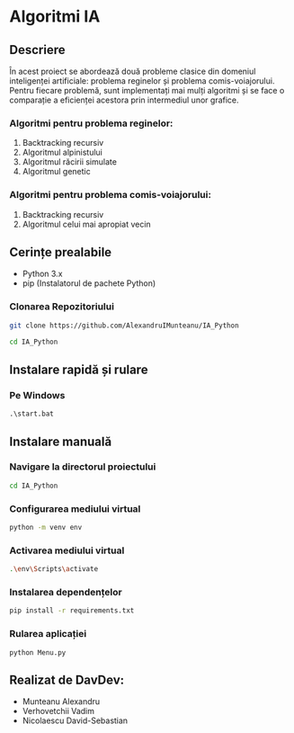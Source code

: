 # Algoritmi IA

## Descriere

În acest proiect se abordează două probleme clasice din domeniul inteligenței artificiale: problema reginelor și problema comis-voiajorului. Pentru fiecare problemă, sunt implementați mai mulți algoritmi și se face o comparație a eficienței acestora prin intermediul unor grafice.

### Algoritmi pentru problema reginelor:

1. Backtracking recursiv
2. Algoritmul alpinistului
3. Algoritmul răcirii simulate
4. Algoritmul genetic

### Algoritmi pentru problema comis-voiajorului:

1. Backtracking recursiv
2. Algoritmul celui mai apropiat vecin

## Cerințe prealabile

- Python 3.x
- pip (Instalatorul de pachete Python)

### Clonarea Repozitoriului

```bash
git clone https://github.com/AlexandruIMunteanu/IA_Python
```


```bash
cd IA_Python
```

## Instalare rapidă și rulare

### Pe Windows

```batch
.\start.bat
```

## Instalare manuală

### Navigare la directorul proiectului

```bash
cd IA_Python
```

### Configurarea mediului virtual

```bash
python -m venv env
```

### Activarea mediului virtual

```bash
.\env\Scripts\activate
```

### Instalarea dependențelor

```bash
pip install -r requirements.txt
```

### Rularea aplicației

```batch
python Menu.py
```

## Realizat de **DavDev**:

- Munteanu Alexandru
- Verhovetchii Vadim
- Nicolaescu David-Sebastian
